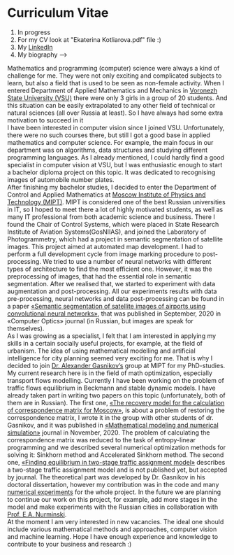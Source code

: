 # Curriculum Vitae
1. In progress
2. For my CV look at "Ekaterina Kotliarova.pdf" file :)
3. My [LinkedIn](https://www.linkedin.com/in/tamamolis/)
4. My biography -->

Mathematics and programming (computer) science were always a kind of challenge for me. They were not only exciting and complicated subjects to learn, but also a field that is used to be seen as non-female activity. When I entered Department of Applied Mathematics and Mechanics in [Voronezh State University (VSU)](https://www.vsu.ru/english/) there were only 3 girls in a group of 20 students. And this situation can be easily extrapolated to any other field of technical or natural sciences (all over Russia at least). So I have always had some extra motivation to succeed in it <br />
I have been interested in computer vision since I joined VSU. Unfortunately, there were no such courses there, but still I got a good base in applied mathematics and computer science. For example, the main focus in our department was on algorithms, data structures and studying different programming languages. As I already mentioned, I could hardly find a good specialist in computer vision at VSU, but I was enthusiastic enough to start a bachelor diploma project on this topic. It was dedicated to recognising images of automobile number plates.<br /> 
After finishing my bachelor studies, I decided to enter the Department of Control and Applied Mathematics at [Moscow Institute of Physics and Technology (MIPT)](https://mipt.ru/english/). MIPT is considered one of the best Russian universities in IT, so I hoped to meet there a lot of highly motivated students, as well as many IT professional from both academic science and business. There I found the Chair of Control Systems, which were placed in State Research Institute of Aviation Systems(GosNIIAS), and joined the Laboratory of Photogrammetry, which had a project in semantic segmentation of satellite images. This project aimed at automated map development. I had to perform a full development cycle from image marking procedure to post-processing. We tried to use a number of neural networks with different types of architecture to find the most efficient one. However, it was the preprocessing of images, that had the essential role in semantic segmentation. After we realised that, we started to experiment with data augmentation and post-processing. All our experiments results with data pre-processing, neural networks and data post-processing can be found in a paper [«Semantic segmentation of satellite images of airports using convolutional neural networks»](https://github.com/tamamolis/VGGUnet/blob/master/res/semantic_segmentation.pdf), that was published in September, 2020 in «Computer Optics» journal (in Russian, but images are speak for themselves).<br /> 
As I was growing as a specialist, I felt that I am interested in applying my skills in a certain socially useful projects, for example, at the field of urbanism. The idea of using mathematical modelling and artificial intelligence for city planning seemed very exciting for me. That is why I decided to join [Dr. Alexander Gasnikov’s](https://scholar.google.ru/citations?hl=ru&user=AmeE8qkAAAAJ) group at MIPT for my PhD-studies. My current research here is in the field of math optimization, especially transport flows modelling. Currently I have been working on the problem of traffic flows equilibrium in Beckmann and stable dynamic models. I have already taken part in writing two papers on this topic (unfortunately, both of them are in Russian). The first one, [«The recovery model for the calculation of correspondence matrix for Moscow»](https://arxiv.org/abs/2005.11604), is about a problem of restoring the correspondence matrix, I wrote it in the group with other students of dr. Gasnikov, and it was published in [«Mathematical modeling and numerical simulation»](http://crm-en.ics.org.ru/journal/article/2977/) journal in November, 2020. The problem of calculating the correspondence matrix was reduced to the task of entropy-linear programming and we described several numerical optimization methods for solving it: Sinkhorn method and Accelerated Sinkhorn method. The second one, [«Finding equilibrium in two-stage traffic assignment model»](https://arxiv.org/abs/2012.04516) describes a two-stage traffic assignment model and is not published yet, but accepted by journal. The theoretical part was developed by Dr. Gasnikov in his doctoral dissertation, however my contribution was in the code and many [numerical experiments](https://github.com/tamamolis/TransportNet/tree/master) for the whole project. In the future we are planning to continue our work on this project, for example, add more stages in the model and make experiments with the Russian cities in collaboration with [Prof. E.A. Nurminski](http://www.mathnet.ru/eng/person34069).<br /> 
At the moment I am very interested in new vacancies. The ideal one should include various mathematical methods and approaches, computer vision and machine learning. Hope I have enough experience and knowledge to contribute to your business and research :)<br /> 
